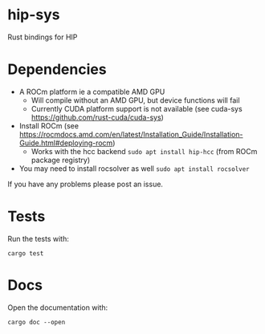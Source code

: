 # hip-sys
Rust bindings for HIP

# Dependencies

  - A ROCm platform ie a compatible AMD GPU
    * Will compile without an AMD GPU, but device functions will fail
    * Currently CUDA platform support is not available (see cuda-sys https://github.com/rust-cuda/cuda-sys)
  - Install ROCm (see https://rocmdocs.amd.com/en/latest/Installation_Guide/Installation-Guide.html#deploying-rocm)
    * Works with the hcc backend `sudo apt install hip-hcc` (from ROCm package registry) 
  - You may need to install rocsolver as well `sudo apt install rocsolver` 
  
If you have any problems please post an issue.
  
# Tests

Run the tests with:
```
cargo test 
```

# Docs

Open the documentation with:
```
cargo doc --open
```


